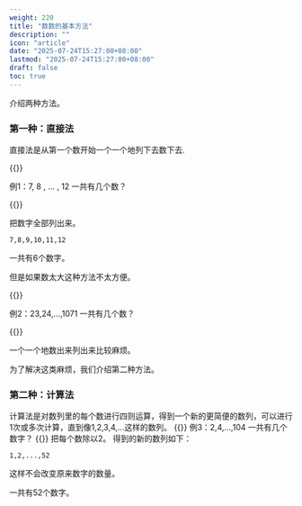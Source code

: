 ```yaml
---
weight: 220
title: "数数的基本方法"
description: ""
icon: "article"
date: "2025-07-24T15:27:00+08:00"
lastmod: "2025-07-24T15:27:00+08:00"
draft: false
toc: true
---
```


介绍两种方法。

### 第一种：直接法

直接法是从第一个数开始一个一个地列下去数下去.

{{<alert context="primary">}}

例1：7, 8 , ... , 12    一共有几个数？

{{</alert>}}

把数字全部列出来。

`7,8,9,10,11,12`

一共有6个数字。

但是如果数太大这种方法不太方便。

{{<alert context="primary">}}

例2：23,24,...,1071         一共有几个数？

{{</alert>}}

一个一个地数出来列出来比较麻烦。

为了解决这类麻烦，我们介绍第二种方法。



### 第二种：计算法

计算法是对数列里的每个数进行四则运算，得到一个新的更简便的数列，可以进行1次或多次计算，直到像1,2,3,4,...这样的数列。
{{<alert context="primary">}}
例3：2,4,...,104     一共有几个数字？
{{</alert>}}
把每个数除以2。
得到的新的数列如下：

`1,2,...,52`

这样不会改变原来数字的数量。

一共有52个数字。